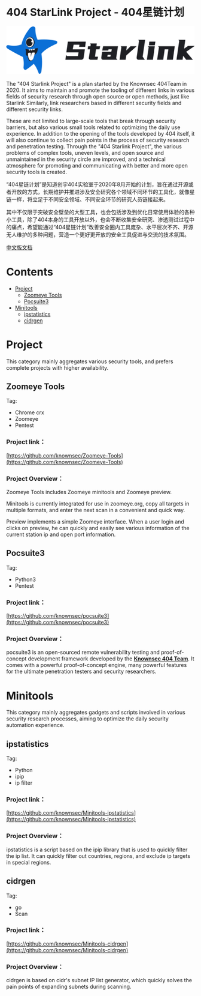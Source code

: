 # 404 StarLink Project - 404星链计划

![](./logo.png)

The "404 Starlink Project" is a plan started by the Knownsec 404Team in 2020. It aims to maintain and promote the tooling of different links in various fields of security research through open source or open methods, just like Starlink Similarly, link researchers based in different security fields and different security links.

These are not limited to large-scale tools that break through security barriers, but also various small tools related to optimizing the daily use experience. In addition to the opening of the tools developed by 404 itself, it will also continue to collect pain points in the process of security research and penetration testing. Through the "404 Starlink Project", the various problems of complex tools, uneven levels, and open source and unmaintained in the security circle are improved, and a technical atmosphere for promoting and communicating with better and more open security tools is created.



“404星链计划”是知道创宇404实验室于2020年8月开始的计划，旨在通过开源或者开放的方式，长期维护并推进涉及安全研究各个领域不同环节的工具化，就像星链一样，将立足于不同安全领域、不同安全环节的研究人员链接起来。

其中不仅限于突破安全壁垒的大型工具，也会包括涉及到优化日常使用体验的各种小工具，除了404本身的工具开放以外，也会不断收集安全研究、渗透测试过程中的痛点，希望能通过“404星链计划”改善安全圈内工具庞杂、水平层次不齐、开源无人维护的多种问题，营造一个更好更开放的安全工具促进与交流的技术氛围。

[中文版文档](./README_zh.md)

# Contents

* [Project](#project)
  * [Zoomeye Tools](#zoomeye-tools)
  * [Pocsuite3](#pocsuite3)
* [Minitools](#minitools)
  * [ipstatistics](#ipstatistics)
  * [cidrgen](#cidrgen)

# Project

This category mainly aggregates various security tools, and prefers complete projects with higher availability.

## Zoomeye Tools

Tag:

- Chrome crx
- Zoomeye
- Pentest

### Project link：

[https://github.com/knownsec/Zoomeye-Tools](https://github.com/knownsec/Zoomeye-Tools)

### Project Overview：

Zoomeye Tools includes Zoomeye minitools and Zoomeye preview.

Minitools is currently integrated for use in zoomeye.org, copy all targets in multiple formats, and enter the next scan in a convenient and quick way.

Preview implements a simple Zoomeye interface. When a user login and clicks on preview, he can quickly and easily see various information of the current station ip and open port information.

## Pocsuite3

Tag:

- Python3
- Pentest

### Project link：

[https://github.com/knownsec/pocsuite3](https://github.com/knownsec/pocsuite3)

### Project Overview：

pocsuite3 is an open-sourced remote vulnerability testing and proof-of-concept development framework developed by the [**Knownsec 404 Team**](http://www.knownsec.com/). It comes with a powerful proof-of-concept engine, many powerful features for the ultimate penetration testers and security researchers.


# Minitools

This category mainly aggregates gadgets and scripts involved in various security research processes, aiming to optimize the daily security automation experience.

## ipstatistics

Tag:

- Python
- ipip
- ip filter

### Project link：

[https://github.com/knownsec/Minitools-ipstatistics](https://github.com/knownsec/Minitools-ipstatistics)

### Project Overview：

ipstatistics is a script based on the ipip library that is used to quickly filter the ip list. It can quickly filter out countries, regions, and exclude ip targets in special regions.



## cidrgen

Tag:

- go
- Scan

### Project link：

[https://github.com/knownsec/Minitools-cidrgen](https://github.com/knownsec/Minitools-cidrgen)

### Project Overview：

cidrgen is based on cidr's subnet IP list generator, which quickly solves the pain points of expanding subnets during scanning.